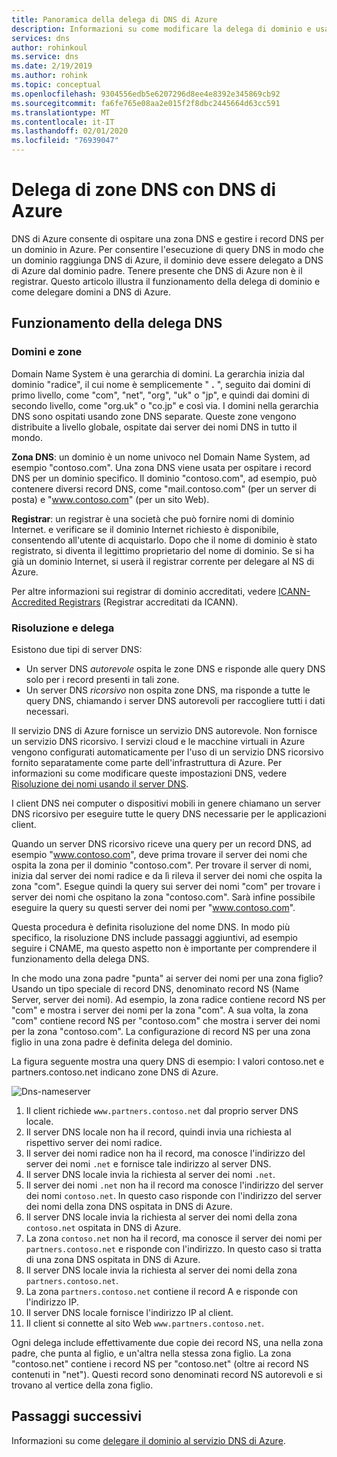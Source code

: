 ```yaml
---
title: Panoramica della delega di DNS di Azure
description: Informazioni su come modificare la delega di dominio e usare server dei nomi DNS di Azure per fornire hosting di dominio.
services: dns
author: rohinkoul
ms.service: dns
ms.date: 2/19/2019
ms.author: rohink
ms.topic: conceptual
ms.openlocfilehash: 9304556edb5e6207296d8ee4e8392e345869cb92
ms.sourcegitcommit: fa6fe765e08aa2e015f2f8dbc2445664d63cc591
ms.translationtype: MT
ms.contentlocale: it-IT
ms.lasthandoff: 02/01/2020
ms.locfileid: "76939047"
---
```

# <a name="delegation-of-dns-zones-with-azure-dns"></a>Delega di zone DNS con DNS di Azure

DNS di Azure consente di ospitare una zona DNS e gestire i record DNS per un dominio in Azure. Per consentire l'esecuzione di query DNS in modo che un dominio raggiunga DNS di Azure, il dominio deve essere delegato a DNS di Azure dal dominio padre. Tenere presente che DNS di Azure non è il registrar. Questo articolo illustra il funzionamento della delega di dominio e come delegare domini a DNS di Azure.

## <a name="how-dns-delegation-works"></a>Funzionamento della delega DNS

### <a name="domains-and-zones"></a>Domini e zone

Domain Name System è una gerarchia di domini. La gerarchia inizia dal dominio "radice", il cui nome è semplicemente " **.** ",  seguito dai domini di primo livello, come "com", "net", "org", "uk" o "jp",  e quindi dai domini di secondo livello, come "org.uk" o "co.jp"  e così via. I domini nella gerarchia DNS sono ospitati usando zone DNS separate. Queste zone vengono distribuite a livello globale, ospitate dai server dei nomi DNS in tutto il mondo.

**Zona DNS**: un dominio è un nome univoco nel Domain Name System, ad esempio "contoso.com". Una zona DNS viene usata per ospitare i record DNS per un dominio specifico. Il dominio "contoso.com", ad esempio, può contenere diversi record DNS, come "mail.contoso.com" (per un server di posta) e "www.contoso.com" (per un sito Web).

**Registrar**: un registrar è una società che può fornire nomi di dominio Internet. e verificare se il dominio Internet richiesto è disponibile, consentendo all'utente di acquistarlo. Dopo che il nome di dominio è stato registrato, si diventa il legittimo proprietario del nome di dominio. Se si ha già un dominio Internet, si userà il registrar corrente per delegare al NS di Azure.

Per altre informazioni sui registrar di dominio accreditati, vedere [ICANN-Accredited Registrars](https://www.icann.org/registrar-reports/accredited-list.html) (Registrar accreditati da ICANN).

### <a name="resolution-and-delegation"></a>Risoluzione e delega

Esistono due tipi di server DNS:

* Un server DNS *autorevole* ospita le zone DNS e risponde alle query DNS solo per i record presenti in tali zone.
* Un server DNS *ricorsivo* non ospita zone DNS, ma risponde a tutte le query DNS, chiamando i server DNS autorevoli per raccogliere tutti i dati necessari.

Il servizio DNS di Azure fornisce un servizio DNS autorevole.  Non fornisce un servizio DNS ricorsivo. I servizi cloud e le macchine virtuali in Azure vengono configurati automaticamente per l'uso di un servizio DNS ricorsivo fornito separatamente come parte dell'infrastruttura di Azure. Per informazioni su come modificare queste impostazioni DNS, vedere [Risoluzione dei nomi usando il server DNS](../virtual-network/virtual-networks-name-resolution-for-vms-and-role-instances.md#name-resolution-that-uses-your-own-dns-server).

I client DNS nei computer o dispositivi mobili in genere chiamano un server DNS ricorsivo per eseguire tutte le query DNS necessarie per le applicazioni client.

Quando un server DNS ricorsivo riceve una query per un record DNS, ad esempio "www.contoso.com", deve prima trovare il server dei nomi che ospita la zona per il dominio "contoso.com". Per trovare il server di nomi, inizia dal server dei nomi radice e da lì rileva il server dei nomi che ospita la zona "com". Esegue quindi la query sui server dei nomi "com" per trovare i server dei nomi che ospitano la zona "contoso.com".  Sarà infine possibile eseguire la query su questi server dei nomi per "www.contoso.com".

Questa procedura è definita risoluzione del nome DNS. In modo più specifico, la risoluzione DNS include passaggi aggiuntivi, ad esempio seguire i CNAME, ma questo aspetto non è importante per comprendere il funzionamento della delega DNS.

In che modo una zona padre "punta" ai server dei nomi per una zona figlio? Usando un tipo speciale di record DNS, denominato record NS (Name Server, server dei nomi). Ad esempio, la zona radice contiene record NS per "com" e mostra i server dei nomi per la zona "com". A sua volta, la zona "com" contiene record NS per "contoso.com" che mostra i server dei nomi per la zona "contoso.com". La configurazione di record NS per una zona figlio in una zona padre è definita delega del dominio.

La figura seguente mostra una query DNS di esempio: I valori contoso.net e partners.contoso.net indicano zone DNS di Azure.

![Dns-nameserver](./media/dns-domain-delegation/image1.png)

1. Il client richiede `www.partners.contoso.net` dal proprio server DNS locale.
2. Il server DNS locale non ha il record, quindi invia una richiesta al rispettivo server dei nomi radice.
3. Il server dei nomi radice non ha il record, ma conosce l'indirizzo del server dei nomi `.net` e fornisce tale indirizzo al server DNS.
4. Il server DNS locale invia la richiesta al server dei nomi `.net`.
5. Il server dei nomi `.net` non ha il record ma conosce l'indirizzo del server dei nomi `contoso.net`. In questo caso risponde con l'indirizzo del server dei nomi della zona DNS ospitata in DNS di Azure.
6. Il server DNS locale invia la richiesta al server dei nomi della zona `contoso.net` ospitata in DNS di Azure.
7. La zona `contoso.net` non ha il record, ma conosce il server dei nomi per `partners.contoso.net` e risponde con l'indirizzo. In questo caso si tratta di una zona DNS ospitata in DNS di Azure.
8. Il server DNS locale invia la richiesta al server dei nomi della zona `partners.contoso.net`.
9. La zona `partners.contoso.net` contiene il record A e risponde con l'indirizzo IP.
10. Il server DNS locale fornisce l'indirizzo IP al client.
11. Il client si connette al sito Web `www.partners.contoso.net`.

Ogni delega include effettivamente due copie dei record NS, una nella zona padre, che punta al figlio, e un'altra nella stessa zona figlio. La zona "contoso.net" contiene i record NS per "contoso.net" (oltre ai record NS contenuti in "net"). Questi record sono denominati record NS autorevoli e si trovano al vertice della zona figlio.

## <a name="next-steps"></a>Passaggi successivi

Informazioni su come [delegare il dominio al servizio DNS di Azure](dns-delegate-domain-azure-dns.md).

